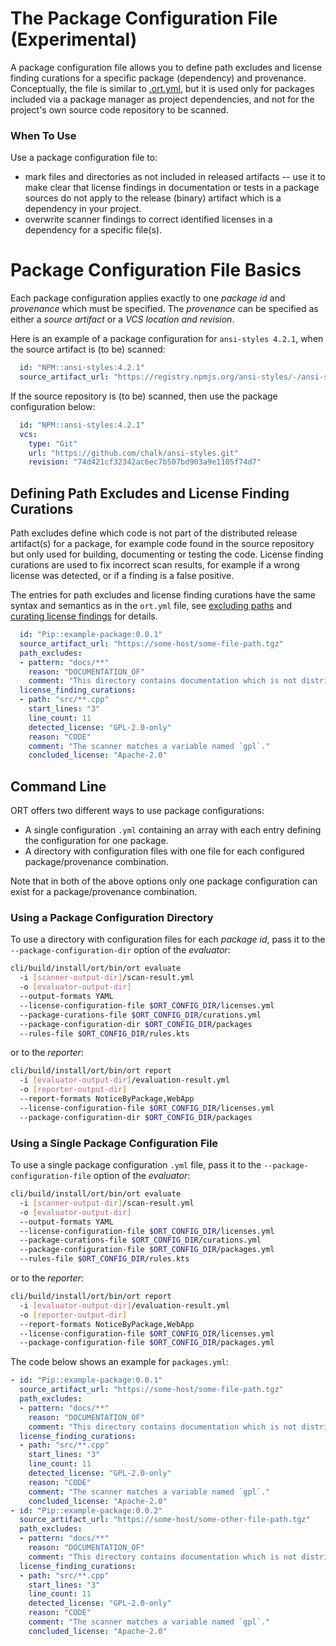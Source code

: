 # The Package Configuration File (Experimental)

A package configuration file allows you to define path excludes and license finding curations for a specific package
(dependency) and provenance. Conceptually, the file is similar to
[.ort.yml](https://github.com/oss-review-toolkit/ort/blob/master/docs/config-file-ort-yml.md), but it is used only for
packages included via a package manager as project dependencies, and not for the project's own source code repository to
be scanned.

### When To Use
Use a package configuration file to:

- mark files and directories as not included in released artifacts -- use it to make clear that license findings in
  documentation or tests in a package sources do not apply to the release (binary) artifact which is a dependency in
  your project.
- overwrite scanner findings to correct identified licenses in a dependency for a specific file(s).

# Package Configuration File Basics

Each package configuration applies exactly to one *package id* and *provenance* which must be specified. The
*provenance* can be specified as either a *source artifact* or a *VCS location and revision*. 

Here is an example of a package configuration for `ansi-styles 4.2.1`, when the source artifact is (to be) scanned:

```yaml
  id: "NPM::ansi-styles:4.2.1"
  source_artifact_url: "https://registry.npmjs.org/ansi-styles/-/ansi-styles-4.2.1.tgz"
```

If the source repository is (to be) scanned, then use the package configuration below:

```yaml
  id: "NPM::ansi-styles:4.2.1"
  vcs:
    type: "Git"
    url: "https://github.com/chalk/ansi-styles.git"
    revision: "74d421cf32342ac6ec7b507bd903a9e1105f74d7"
```

## Defining Path Excludes and License Finding Curations

Path excludes define which code is not part of the distributed release artifact(s) for a package, for example code found
in the source repository but only used for building, documenting or testing the code. License finding curations are used
to fix incorrect scan results, for example if a wrong license was detected, or if a finding is a false positive.

The entries for path excludes and license finding curations have the same syntax and semantics as in the `ort.yml` file,
see [excluding paths](config-file-ort-yml.md#excluding-paths) and
[curating license findings](config-file-ort-yml.md#curating-license-findings) for details.

```yaml
  id: "Pip::example-package:0.0.1"
  source_artifact_url: "https://some-host/some-file-path.tgz"
  path_excludes:
  - pattern: "docs/**"
    reason: "DOCUMENTATION_OF"
    comment: "This directory contains documentation which is not distributed."
  license_finding_curations:
  - path: "src/**.cpp"
    start_lines: "3"
    line_count: 11
    detected_license: "GPL-2.0-only"
    reason: "CODE"
    comment: "The scanner matches a variable named `gpl`."
    concluded_license: "Apache-2.0"
```

## Command Line

ORT offers two different ways to use package configurations:

- A single configuration `.yml` containing an array with each entry defining the configuration for one package.
- A directory with configuration files with one file for each configured package/provenance combination.

Note that in both of the above options only one package configuration can exist for a package/provenance combination.

### Using a Package Configuration Directory

To use a directory with configuration files for each *package id*, pass it to the `--package-configuration-dir` option
of the _evaluator_:

```bash
cli/build/install/ort/bin/ort evaluate
  -i [scanner-output-dir]/scan-result.yml
  -o [evaluator-output-dir]
  --output-formats YAML
  --license-configuration-file $ORT_CONFIG_DIR/licenses.yml
  --package-curations-file $ORT_CONFIG_DIR/curations.yml
  --package-configuration-dir $ORT_CONFIG_DIR/packages
  --rules-file $ORT_CONFIG_DIR/rules.kts
```

or to the _reporter_:

```bash
cli/build/install/ort/bin/ort report
  -i [evaluator-output-dir]/evaluation-result.yml
  -o [reporter-output-dir]
  --report-formats NoticeByPackage,WebApp
  --license-configuration-file $ORT_CONFIG_DIR/licenses.yml
  --package-configuration-dir $ORT_CONFIG_DIR/packages
```
 
### Using a Single Package Configuration File

To use a single package configuration `.yml` file, pass it to the `--package-configuration-file` option of the
_evaluator_:

```bash
cli/build/install/ort/bin/ort evaluate
  -i [scanner-output-dir]/scan-result.yml
  -o [evaluator-output-dir]
  --output-formats YAML
  --license-configuration-file $ORT_CONFIG_DIR/licenses.yml
  --package-curations-file $ORT_CONFIG_DIR/curations.yml
  --package-configuration-file $ORT_CONFIG_DIR/packages.yml
  --rules-file $ORT_CONFIG_DIR/rules.kts
```

or to the _reporter_:

```bash
cli/build/install/ort/bin/ort report
  -i [evaluator-output-dir]/evaluation-result.yml
  -o [reporter-output-dir]
  --report-formats NoticeByPackage,WebApp
  --license-configuration-file $ORT_CONFIG_DIR/licenses.yml
  --package-configuration-file $ORT_CONFIG_DIR/packages.yml
```

The code below shows an example for `packages.yml`:

```yaml
- id: "Pip::example-package:0.0.1"
  source_artifact_url: "https://some-host/some-file-path.tgz"
  path_excludes:
  - pattern: "docs/**"
    reason: "DOCUMENTATION_OF"
    comment: "This directory contains documentation which is not distributed."
  license_finding_curations:
  - path: "src/**.cpp"
    start_lines: "3"
    line_count: 11
    detected_license: "GPL-2.0-only"
    reason: "CODE"
    comment: "The scanner matches a variable named `gpl`."
    concluded_license: "Apache-2.0"
- id: "Pip::example-package:0.0.2"
  source_artifact_url: "https://some-host/some-other-file-path.tgz"
  path_excludes:
  - pattern: "docs/**"
    reason: "DOCUMENTATION_OF"
    comment: "This directory contains documentation which is not distributed."
  license_finding_curations:
  - path: "src/**.cpp"
    start_lines: "3"
    line_count: 11
    detected_license: "GPL-2.0-only"
    reason: "CODE"
    comment: "The scanner matches a variable named `gpl`."
    concluded_license: "Apache-2.0"
```
